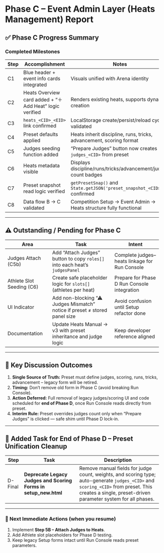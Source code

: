 # Phase C – Event Admin Layer (Heats Management) Report

## ✅ Phase C Progress Summary

### **Completed Milestones**
| Step | Accomplishment | Notes |
|------|----------------|-------|
| C1 | Blue header + event info cards integrated | Visuals unified with Arena identity |
| C2 | Heats Overview card added + “＋ Add Heat” logic verified | Renders existing heats, supports dynamic creation |
| C3 | `heats_<CID>_<EID>` link confirmed | LocalStorage create/persist/reload cycle validated |
| C4 | Preset defaults applied | Heats inherit discipline, runs, tricks, advancement, scoring format |
| C5 | Judges seeding function added | “Prepare Judges” button now creates `judges_<CID>` from preset |
| C6 | Heats metadata visible | Displays discipline/runs/tricks/advancement/judges count badges |
| C7 | Preset snapshot read logic verified | `getPresetSnap()` and `State.getJSON('preset_snapshot_<CID>')` confirmed |
| C8 | Data flow B → C validated | Competition Setup → Event Admin → Heats structure fully functional |

---

## ⚠️ Outstanding / Pending for Phase C
| Area | Task | Intent |
|------|------|--------|
| Judges Attach (C5b) | Add “Attach Judges” button to copy `roles[]` into each heat’s `judgesPanel` | Complete judges–heats linkage for Run Console |
| Athlete Slot Seeding (C6) | Create safe placeholder logic for `slots[]` (athletes per heat) | Prepare for Phase D Run Console integration |
| UI Indicator | Add non-blocking “⚠ Judges Mismatch” notice if preset ≠ stored panel size | Avoid confusion until Setup refactor done |
| Documentation | Update Heats Manual → v3 with preset inheritance and judge logic | Keep developer reference aligned |

---

## 💬 Key Discussion Outcomes
1. **Single Source of Truth:** Preset must define judges, scoring, runs, tricks, advancement – legacy form will be retired.  
2. **Timing:** Don’t remove old form in Phase C (avoid breaking Run Console).  
3. **Action Deferred:** Full removal of legacy judges/scoring UI and code scheduled for **end of Phase D**, once Run Console reads directly from preset.  
4. **Interim Rule:** Preset overrides judges count only when “Prepare Judges” is clicked — safe shim until Phase D lock-in.

---

## 📅 Added Task for End of Phase D – Preset Unification Cleanup
| Step | Task | Description |
|------|------|-------------|
| D-Final | **Deprecate Legacy Judges and Scoring Forms in setup_new.html** | Remove manual fields for judge count, weights, and scoring type; auto-generate `judges_<CID>` and `scoring_<CID>` from preset. This creates a single, preset-driven parameter system for all phases. |

---

### 📘 Next Immediate Actions (when you resume)
1. Implement **Step 5B – Attach Judges to Heats**.  
2. Add Athlete slot placeholders for Phase D testing.  
3. Keep legacy Setup forms intact until Run Console reads preset parameters.
